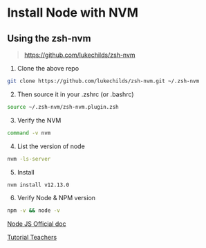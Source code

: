 # Install Node with NVM

## Using the zsh-nvm

> https://github.com/lukechilds/zsh-nvm

1. Clone the above repo
```bash
git clone https://github.com/lukechilds/zsh-nvm.git ~/.zsh-nvm
```

2. Then source it in your .zshrc (or .bashrc)
```bash
source ~/.zsh-nvm/zsh-nvm.plugin.zsh
```

3. Verify the NVM
```bash
command -v nvm
```

4. List the version of node
```bash
nvm -ls-server
```

5. Install 
```bash
nvm install v12.13.0 
```

6. Verify Node & NPM version
```bash
npm -v && node -v
```

[Node JS Official doc](https://nodejs.org/dist/latest-v12.x/docs/api/url.html)

[Tutorial Teachers](https://www.tutorialsteacher.com/nodejs/nodejs-tutorials)